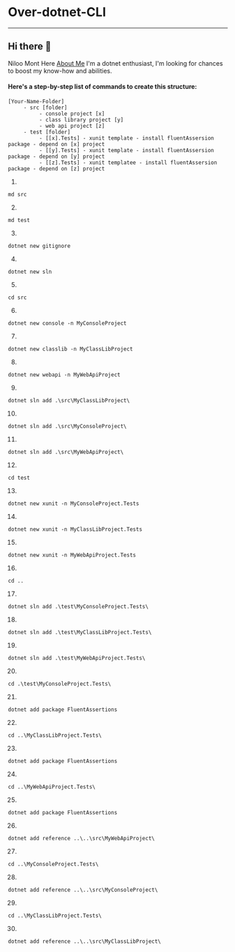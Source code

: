 # Over-dotnet-CLI
***
## Hi there 👋
Niloo Mont Here [About Me](https://www.linkedin.com/in/niloufar-mont/)
I'm a dotnet enthusiast, I'm looking for chances to boost my know-how and abilities.

#### Here's a step-by-step list of commands to create this structure:
```
[Your-Name-Folder]
     - src [folder]
          - console project [x]
          - class library project [y]
          - web api project [z]
     - test [folder]
          - [[x].Tests] - xunit template - install fluentAssersion package - depend on [x] project
          - [[y].Tests] - xunit template - install fluentAssersion package - depend on [y] project
          - [[z].Tests] - xunit templatee - install fluentAssersion package - depend on [z] project
```

1. 
```
md src
```
2. 
```
md test
```
3. 
```
dotnet new gitignore
```
4. 
```
dotnet new sln
```
5. 
```
cd src
```
6. 
```
dotnet new console -n MyConsoleProject
```
7.  
```
dotnet new classlib -n MyClassLibProject
```
8. 
```
dotnet new webapi -n MyWebApiProject
```
9. 
```
dotnet sln add .\src\MyClassLibProject\
```
10. 
```
dotnet sln add .\src\MyConsoleProject\
```
11. 
```
dotnet sln add .\src\MyWebApiProject\
```
12. 
```
cd test
```
13.  
```
dotnet new xunit -n MyConsoleProject.Tests
```
14. 
```
dotnet new xunit -n MyClassLibProject.Tests
```
15.
```
dotnet new xunit -n MyWebApiProject.Tests
```
16.
```
cd ..
```
17. 
```
dotnet sln add .\test\MyConsoleProject.Tests\
```
18. 
```
dotnet sln add .\test\MyClassLibProject.Tests\
```
19. 
```
dotnet sln add .\test\MyWebApiProject.Tests\
```
20. 
```
cd .\test\MyConsoleProject.Tests\
```
21. 
```
dotnet add package FluentAssertions
```
22. 
```
cd ..\MyClassLibProject.Tests\
```
23. 
```
dotnet add package FluentAssertions
```
24. 
```
cd ..\MyWebApiProject.Tests\
```
25. 
```
dotnet add package FluentAssertions
```
26. 
```
dotnet add reference ..\..\src\MyWebApiProject\
```
27. 
```
cd ..\MyConsoleProject.Tests\
```
28. 
```
dotnet add reference ..\..\src\MyConsoleProject\
```
29. 
```
cd ..\MyClassLibProject.Tests\
```
30. 
```
dotnet add reference ..\..\src\MyClassLibProject\
```